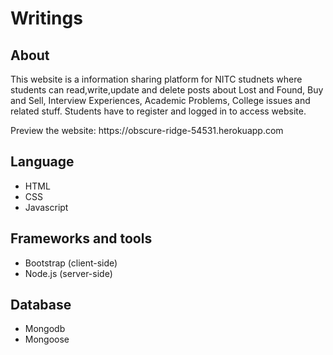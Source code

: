 # Writings

## About

<p>This website is a information sharing platform for NITC studnets where students can read,write,update and delete posts about Lost and Found, Buy and Sell, Interview Experiences, Academic Problems, College issues and related stuff. Students have to register and logged in to access website.</p>
<p>
Preview the website: https://obscure-ridge-54531.herokuapp.com
</p>



## Language
 - HTML
 - CSS
 - Javascript

## Frameworks and tools 
 - Bootstrap (client-side)
 - Node.js   (server-side)
 

## Database
 - Mongodb
 - Mongoose

